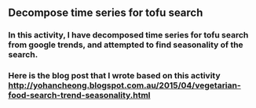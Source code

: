 ## Decompose time series for tofu search 
### In this activity, I have decomposed time series for tofu search from google trends, and attempted to find seasonality of the search.
### Here is the blog post that I wrote based on this activity http://yohancheong.blogspot.com.au/2015/04/vegetarian-food-search-trend-seasonality.html

